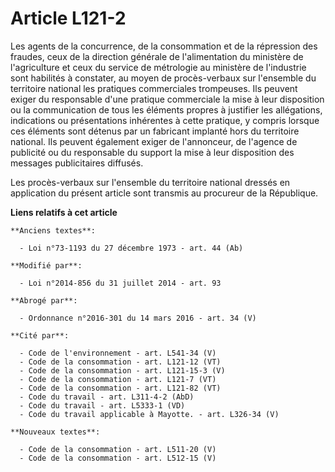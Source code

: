 # Article L121-2

Les agents de la concurrence, de la consommation et de la répression des fraudes, ceux de la direction générale de
l'alimentation du ministère de l'agriculture et ceux du service de métrologie au ministère de l'industrie sont habilités à
constater, au moyen de procès-verbaux sur l'ensemble du territoire national les pratiques commerciales trompeuses. Ils
peuvent exiger du responsable d'une pratique commerciale la mise à leur disposition ou la communication de tous les éléments
propres à justifier les allégations, indications ou présentations inhérentes à cette pratique, y compris lorsque ces éléments
sont détenus par un fabricant implanté hors du territoire national. Ils peuvent également exiger de l'annonceur, de l'agence
de publicité ou du responsable du support la mise à leur disposition des messages publicitaires diffusés. 

Les procès-verbaux sur l'ensemble du territoire national dressés en application du présent article sont transmis au procureur
de la République.

**Liens relatifs à cet article**

	**Anciens textes**:

	  - Loi n°73-1193 du 27 décembre 1973 - art. 44 (Ab)

	**Modifié par**:

	  - Loi n°2014-856 du 31 juillet 2014 - art. 93

	**Abrogé par**:

	  - Ordonnance n°2016-301 du 14 mars 2016 - art. 34 (V)

	**Cité par**:

	  - Code de l'environnement - art. L541-34 (V)
	  - Code de la consommation - art. L121-12 (VT)
	  - Code de la consommation - art. L121-15-3 (V)
	  - Code de la consommation - art. L121-7 (VT)
	  - Code de la consommation - art. L121-82 (VT)
	  - Code du travail - art. L311-4-2 (AbD)
	  - Code du travail - art. L5333-1 (VD)
	  - Code du travail applicable à Mayotte. - art. L326-34 (V)

	**Nouveaux textes**:

	  - Code de la consommation - art. L511-20 (V)
	  - Code de la consommation - art. L512-15 (V)
